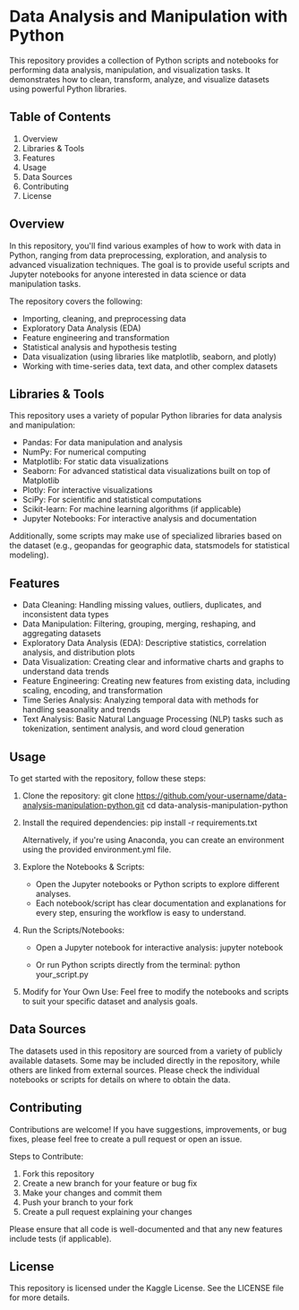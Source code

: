 Data Analysis and Manipulation with Python
==========================================

This repository provides a collection of Python scripts and notebooks for performing data analysis, manipulation, and visualization tasks. It demonstrates how to clean, transform, analyze, and visualize datasets using powerful Python libraries.

Table of Contents
-----------------
1. Overview
2. Libraries & Tools
3. Features
4. Usage
5. Data Sources
6. Contributing
7. License

Overview
--------
In this repository, you'll find various examples of how to work with data in Python, ranging from data preprocessing, exploration, and analysis to advanced visualization techniques. The goal is to provide useful scripts and Jupyter notebooks for anyone interested in data science or data manipulation tasks.

The repository covers the following:
- Importing, cleaning, and preprocessing data
- Exploratory Data Analysis (EDA)
- Feature engineering and transformation
- Statistical analysis and hypothesis testing
- Data visualization (using libraries like matplotlib, seaborn, and plotly)
- Working with time-series data, text data, and other complex datasets

Libraries & Tools
-----------------
This repository uses a variety of popular Python libraries for data analysis and manipulation:

- Pandas: For data manipulation and analysis
- NumPy: For numerical computing
- Matplotlib: For static data visualizations
- Seaborn: For advanced statistical data visualizations built on top of Matplotlib
- Plotly: For interactive visualizations
- SciPy: For scientific and statistical computations
- Scikit-learn: For machine learning algorithms (if applicable)
- Jupyter Notebooks: For interactive analysis and documentation

Additionally, some scripts may make use of specialized libraries based on the dataset (e.g., geopandas for geographic data, statsmodels for statistical modeling).

Features
--------
- Data Cleaning: Handling missing values, outliers, duplicates, and inconsistent data types
- Data Manipulation: Filtering, grouping, merging, reshaping, and aggregating datasets
- Exploratory Data Analysis (EDA): Descriptive statistics, correlation analysis, and distribution plots
- Data Visualization: Creating clear and informative charts and graphs to understand data trends
- Feature Engineering: Creating new features from existing data, including scaling, encoding, and transformation
- Time Series Analysis: Analyzing temporal data with methods for handling seasonality and trends
- Text Analysis: Basic Natural Language Processing (NLP) tasks such as tokenization, sentiment analysis, and word cloud generation

Usage
-----
To get started with the repository, follow these steps:

1. Clone the repository:
   git clone https://github.com/your-username/data-analysis-manipulation-python.git
   cd data-analysis-manipulation-python

2. Install the required dependencies:
   pip install -r requirements.txt

   Alternatively, if you're using Anaconda, you can create an environment using the provided environment.yml file.

3. Explore the Notebooks & Scripts:
   - Open the Jupyter notebooks or Python scripts to explore different analyses.
   - Each notebook/script has clear documentation and explanations for every step, ensuring the workflow is easy to understand.

4. Run the Scripts/Notebooks:
   - Open a Jupyter notebook for interactive analysis:
     jupyter notebook

   - Or run Python scripts directly from the terminal:
     python your_script.py

5. Modify for Your Own Use:
   Feel free to modify the notebooks and scripts to suit your specific dataset and analysis goals.

Data Sources
------------
The datasets used in this repository are sourced from a variety of publicly available datasets. Some may be included directly in the repository, while others are linked from external sources. Please check the individual notebooks or scripts for details on where to obtain the data.

Contributing
------------
Contributions are welcome! If you have suggestions, improvements, or bug fixes, please feel free to create a pull request or open an issue.

Steps to Contribute:
1. Fork this repository
2. Create a new branch for your feature or bug fix
3. Make your changes and commit them
4. Push your branch to your fork
5. Create a pull request explaining your changes

Please ensure that all code is well-documented and that any new features include tests (if applicable).

License
-------
This repository is licensed under the Kaggle License. See the LICENSE file for more details.

